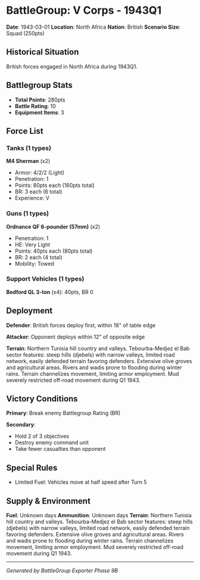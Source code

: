 # BattleGroup: V Corps - 1943Q1

**Date**: 1943-03-01
**Location**: North Africa
**Nation**: British
**Scenario Size**: Squad (250pts)

## Historical Situation

British forces engaged in North Africa during 1943Q1.

## Battlegroup Stats

- **Total Points**: 280pts
- **Battle Rating**: 10
- **Equipment Items**: 3

## Force List

### Tanks (1 types)

**M4 Sherman** (x2)
- Armor: 4/2/2 (Light)
- Penetration: 1
- Points: 80pts each (160pts total)
- BR: 3 each (6 total)
- Experience: V

### Guns (1 types)

**Ordnance QF 6-pounder (57mm)** (x2)
- Penetration: 1
- HE: Very Light
- Points: 40pts each (80pts total)
- BR: 2 each (4 total)
- Mobility: Towed

### Support Vehicles (1 types)

**Bedford QL 3-ton** (x4): 40pts, BR 0

## Deployment

**Defender**: British forces deploy first, within 18" of table edge

**Attacker**: Opponent deploys within 12" of opposite edge

**Terrain**: Northern Tunisia hill country and valleys. Tebourba-Medjez el Bab sector features: steep hills (djebels) with narrow valleys, limited road network, easily defended terrain favoring defenders. Extensive olive groves and agricultural areas. Rivers and wadis prone to flooding during winter rains. Terrain channelizes movement, limiting armor employment. Mud severely restricted off-road movement during Q1 1943.

## Victory Conditions

**Primary**: Break enemy Battlegroup Rating (BR)

**Secondary**:
- Hold 2 of 3 objectives
- Destroy enemy command unit
- Take fewer casualties than opponent

## Special Rules

- Limited Fuel: Vehicles move at half speed after Turn 5

## Supply & Environment

**Fuel**: Unknown days
**Ammunition**: Unknown days
**Terrain**: Northern Tunisia hill country and valleys. Tebourba-Medjez el Bab sector features: steep hills (djebels) with narrow valleys, limited road network, easily defended terrain favoring defenders. Extensive olive groves and agricultural areas. Rivers and wadis prone to flooding during winter rains. Terrain channelizes movement, limiting armor employment. Mud severely restricted off-road movement during Q1 1943.

---

*Generated by BattleGroup Exporter Phase 9B*
